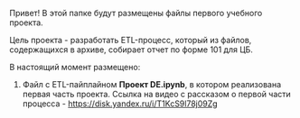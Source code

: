 Привет! В этой папке будут размещены файлы первого учебного проекта.

Цель проекта - разработать ETL-процесс, который из файлов, содержащихся в архиве, собирает отчет по форме 101 для ЦБ.

В настоящий момент размещено:
1. Файл с ETL-пайплайном  **Проект DE.ipynb**, в котором реализована первая часть проекта.
Ссылка на видео с рассказом о первой части процесса - https://disk.yandex.ru/i/T1KcS9l78j09Zg
